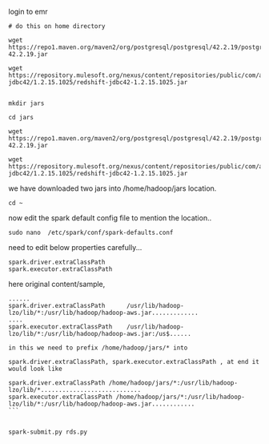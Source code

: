 
login to emr 

```
# do this on home directory

wget https://repo1.maven.org/maven2/org/postgresql/postgresql/42.2.19/postgresql-42.2.19.jar

wget https://repository.mulesoft.org/nexus/content/repositories/public/com/amazon/redshift/redshift-jdbc42/1.2.15.1025/redshift-jdbc42-1.2.15.1025.jar


mkdir jars

cd jars

wget https://repo1.maven.org/maven2/org/postgresql/postgresql/42.2.19/postgresql-42.2.19.jar

wget https://repository.mulesoft.org/nexus/content/repositories/public/com/amazon/redshift/redshift-jdbc42/1.2.15.1025/redshift-jdbc42-1.2.15.1025.jar

```

we have downloaded two jars into /home/hadoop/jars location.

```
cd ~ 
```

now edit the spark default config file to mention the location..

```
sudo nano  /etc/spark/conf/spark-defaults.conf
```

need to edit below properties carefully...

```
spark.driver.extraClassPath
spark.executor.extraClassPath
```

here original content/sample, 

```
......
spark.driver.extraClassPath      /usr/lib/hadoop-lzo/lib/*:/usr/lib/hadoop/hadoop-aws.jar.............
....
spark.executor.extraClassPath    /usr/lib/hadoop-lzo/lib/*:/usr/lib/hadoop/hadoop-aws.jar:/us$......
```

```
in this we need to prefix /home/hadoop/jars/* into

spark.driver.extraClassPath, spark.executor.extraClassPath , at end it would look like
```

````
spark.driver.extraClassPath /home/hadoop/jars/*:/usr/lib/hadoop-lzo/lib/*............................
spark.executor.extraClassPath /home/hadoop/jars/*:/usr/lib/hadoop-lzo/lib/*:/usr/lib/hadoop/hadoop-aws.jar............
```


spark-submit.py rds.py



